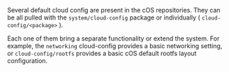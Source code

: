 
Several default cloud config are present in the cOS repositories. They can be all pulled with the `system/cloud-config` package or individually ( `cloud-config/<package>` ).

Each one of them bring a separate functionality or extend the system. For example, the `networking` cloud-config provides a basic networking setting, or `cloud-config/rootfs` provides a basic cOS default rootfs layout configuration.
